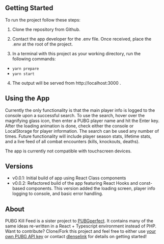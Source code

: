 ## Getting Started

To run the project follow these steps:

1) Clone the repository from Github.

2) Contact the app developer for the .env file. Once received, place the .env at the root of the project.

3) In a terminal with this project as your working directory, run the following commands:

  - `yarn prepare`
  - `yarn start`

4) The output will be served from http://localhost:3000 .

## Using the App

Currently the only functionality is that the main player info is logged to the console upon a successful search. To use the search, hover over the magnifying glass icon, then enter a PUBG player name and hit the Enter key. After the loading animation is done, check either the console or LocalStorage for player information. The search can be used any number of times. Future functionality will include player season stats, lifetime stats, and a live feed of all combat encounters (kills, knockouts, deaths).

The app is currently not compatible with touchscreen devices.

## Versions

- v0.0.1: Initial build of app using React Class components
- v0.0.2: Refactored build of the app featuring React Hooks and const-based components. This version added the loading screen, player info logging to console, and basic error handling.

## About

PUBG Kill Feed is a sister project to [PUBGperfect](https://github.com/dlenselink/pubgperfect). It contains many of the same ideas re-written in a React + Typescript environment instead of PHP. Want to contribute? Clone/Fork this project and feel free to either use [your own PUBG API key](https://developer.pubg.com) or contact [dlenselink](https://github.com/dlenselink) for details on getting started!